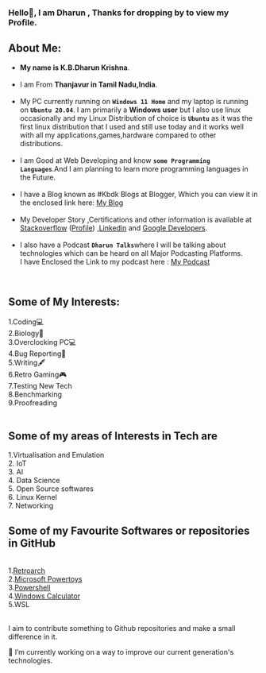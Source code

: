 ### Hello👋, I am Dharun , Thanks for dropping by to view my Profile. <br>
<!--
**kbdharun/kbdharun** is a ✨ _special_ ✨ repository because its `README.md` (this file) appears on your GitHub profile.
Here are some ideas to get you started:

- 🔭 I’m currently working on ...
- 🌱 I’m currently learning ...
- 👯 I’m looking to collaborate on ...
- 🤔 I’m looking for help with ...
- 💬 Ask me about ...
- 📫 How to reach me: ...
- 😄 Pronouns: ...
- ⚡ Fun fact: ...
-->

<h2><b>About Me:</b></h2>
<ul>
  <li><b>My name is K.B.Dharun Krishna</b>. </li><br>

<li>I am From <b>Thanjavur in Tamil Nadu,India</b>.</li><br>

  <li>My PC currently running on <b><code>Windows 11 Home</code></b> and my laptop is running on <b><code>Ubuntu 20.04</code></b>. I am primarily a <b>Windows user</b> but I also use linux occasionally and my Linux Distribution of choice is <b><code>Ubuntu</code></b> as it was the first linux distribution that I used and still use today and it works well with all my applications,games,hardware compared to other distributions. </li><br>

<li>I am Good at Web Developing and know <b><code>some Programming Languages</code></b>.And I am planning to learn more programming languages in the Future.</li><br>
  
<li>I have a Blog known as #Kbdk Blogs at Blogger, Which you can view it in the enclosed link here:  <a href="https://kbdkblogs.blogspot.com">My Blog</a></li><br>
  
<li> My Developer Story ,Certifications and other information is available at <a href="https://stackoverflow.com/story/kbdharun">Stackoverflow</a> (<a href="https://stackoverflow.com/users/15733296/k-b-dharun-krishna">Profile</a>) ,<a href="https://www.linkedin.com/in/kbdk/">Linkedin</a> and <a href="https://g.dev/kbdharun">Google Developers</a>.</li><br>

<li>I also have a Podcast <code><b>Dharun Talks</b></code>where I will be talking about technologies which can be heard on all Major Podcasting Platforms.<br> I have Enclosed the Link to my podcast here : <a href="https://anchor.fm/kbdharun-krishna">My Podcast</a></li>
</ul>
<br>
<h2>Some of My Interests:</h2>
1.Coding💻<br>
2.Biology🦠<br>
3.Overclocking PC💻<br>
4.Bug Reporting🐛<br>
5.Writing🖋️<br>
6.Retro Gaming🎮<br>
7.Testing New Tech<br>
8.Benchmarking<br>
9.Proofreading<br>
<br>
<h2>Some of my areas of Interests in Tech are</h2>
1.Virtualisation and Emulation<br>
2. IoT<br>
3. AI<br>
4. Data Science<br>
5. Open Source softwares<br>
6. Linux Kernel<br>
7. Networking <br>
<h2>Some of my Favourite Softwares or repositories in GitHub</h2><br>
1.<a href="https://github.com/libretro/RetroArch">Retroarch</a><br>
2.<a href="https://github.com/microsoft/PowerToys">Microsoft Powertoys</a><br>
3.<a href="https://github.com/PowerShell/PowerShell">Powershell</a><br>
4.<a href="https://github.com/microsoft/calculator">Windows Calculator</a><br>
5.WSL<br><br>

I aim to contribute something to Github repositories and make a small difference in it. 

🔭 I’m currently working on a way to improve our current generation's technologies.
